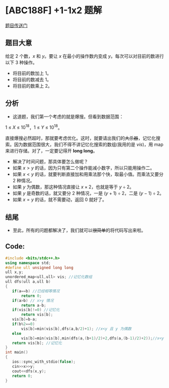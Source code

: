 # [ABC188F] +1-1x2 题解
[题目传送门](https://www.luogu.com.cn/problem/AT_abc188_f)

## 题目大意
给定 $2$ 个数，$x$ 和 $y$。要让 $x$ 在最小的操作数内变成 $y$。每次可以对目前的数进行以下 $3$ 种操作。

* 将目前的数加上 $1$。
* 将目前的数减去 $1$。
* 将目前的数乘上 $2$。

## 分析
* 这道题，我们第一个考虑的就是爆搜。但看到数据范围：

$1\ \le\ X\ \le\ 10^{18}$，$1\ \le\ Y\ \le\ 10^{18}$。

直接爆搜必然超时，那就要考虑优化。这时，就要请出我们的~~大杀器~~，记忆化搜索。因为数据范围很大，我们不得不讲记忆化搜索的数组(我用的是 $vis$)，用 map 来进行存储。对了，一定要记得开 **long long**。
 
* 解决了时间问题，那具体要怎么做呢？
 * 如果 $x > y$ 的话，因为只有第二个操作能减小数字，所以只能用操作二。
 * 如果 $x < y$ 的话，就要判断直接加和用乘法那个快，取最小值。而乘法又要分 $2$ 种情况。
  * 如果 $y$ 为偶数，那这种情况直接让 $x \times 2$，也就是等于 $y \div 2$。
  * 如果 $y$ 是奇数的话，就又要分 $2$ 种情况，一是 $(y+1) \div 2$，二是 $(y-1) \div 2$。
 * 如果 $x = y$ 的话，就不需要动，返回 $0$ 就好了。

## 结尾
* 至此，所有的问题都解决了，我们就可以~~很简单~~的将代码写出来啦。

## Code:
 ```cpp
#include <bits/stdc++.h>
using namespace std;
#define ull unsigned long long
ull x,y;
unordered_map<ull,ull> vis; //记忆化数组
ull dfs(ull a,ull b)
{
	if(a==b) //已经相等情况
		return 0;
	if(a>b) // x>y 情况
		return a-b;
	if(vis[b]!=0) //记忆化
		return vis[b];
	vis[b]=b-a;
	if(b%2==0)
		vis[b]=min(vis[b],dfs(a,b/2)+1); //x<y 且 y 为偶数
	else
		vis[b]=min(vis[b],min(dfs(a,(b+1)/2)+2,dfs(a,(b-1)/2)+2));//x<y 且 y 为奇数
	return vis[b]; //记忆化
}
int main()
{
	ios::sync_with_stdio(false);
	cin>>x>>y;
	cout<<dfs(x,y);
	return 0;
}
```